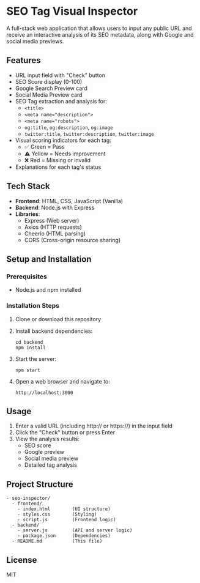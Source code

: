 # SEO Tag Visual Inspector

A full-stack web application that allows users to input any public URL and receive an interactive analysis of its SEO metadata, along with Google and social media previews.

## Features

- URL input field with "Check" button
- SEO Score display (0-100)
- Google Search Preview card
- Social Media Preview card
- SEO Tag extraction and analysis for:
  - `<title>`
  - `<meta name="description">`
  - `<meta name="robots">`
  - `og:title`, `og:description`, `og:image`
  - `twitter:title`, `twitter:description`, `twitter:image`
- Visual scoring indicators for each tag:
  - ✅ Green = Pass
  - ⚠️ Yellow = Needs improvement
  - ❌ Red = Missing or invalid
- Explanations for each tag's status

## Tech Stack

- **Frontend**: HTML, CSS, JavaScript (Vanilla)
- **Backend**: Node.js with Express
- **Libraries**:
  - Express (Web server)
  - Axios (HTTP requests)
  - Cheerio (HTML parsing)
  - CORS (Cross-origin resource sharing)

## Setup and Installation

### Prerequisites
- Node.js and npm installed

### Installation Steps

1. Clone or download this repository
2. Install backend dependencies:
   ```
   cd backend
   npm install
   ```

3. Start the server:
   ```
   npm start
   ```

4. Open a web browser and navigate to:
   ```
   http://localhost:3000
   ```

## Usage

1. Enter a valid URL (including http:// or https://) in the input field
2. Click the "Check" button or press Enter
3. View the analysis results:
   - SEO score
   - Google preview
   - Social media preview
   - Detailed tag analysis

## Project Structure

```
- seo-inspector/
  - frontend/
    - index.html        (UI structure)
    - styles.css        (Styling)
    - script.js         (Frontend logic)
  - backend/
    - server.js         (API and server logic)
    - package.json      (Dependencies)
  - README.md           (This file)
```

## License

MIT
